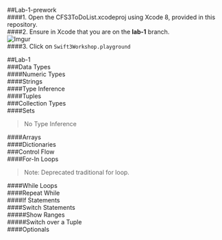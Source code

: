 ##Lab-1-prework  
####1. Open the CFS3ToDoList.xcodeproj using Xcode 8, provided in this repository.  
####2. Ensure in Xcode that you are on the **lab-1** branch.  
![Imgur](http://i.imgur.com/3hl3ne1.png)  
####3. Click on `Swift3Workshop.playground`  

##Lab-1  
###Data Types  
####Numeric Types    
####Strings  
####Type Inference  
####Tuples  
###Collection Types  
####Sets  
> No Type Inference  

####Arrays  
####Dictionaries  
###Control Flow  
####For-In Loops  
> Note: Deprecated traditional for loop.  

####While Loops  
####Repeat While  
####If Statements  
####Switch Statements  
#####Show Ranges  
#####Switch over a Tuple  
####Optionals  
